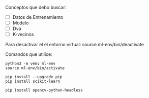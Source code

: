 Conceptos que debo buscar:
- [ ] Datos de Entrenamiento
- [ ] Modelo 
- [ ] Dva
- [ ] K-vecinos

Para desactivar el el entorno virtual: 
source ml-env/bin/deactivate

Comandos que utilice:
```
python3 -m venv ml-env
source ml-env/bin/activate

pip install --upgrade pip
pip install scikit-learn

pip install opencv-python-headless

```